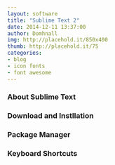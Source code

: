 ```yaml
---
layout: software
title: "Sublime Text 2"
date: 2014-12-11 13:37:00
author: Domhnall
img: http://placehold.it/850x400
thumb: http://placehold.it/75
categories: 
- blog 
- icon fonts
- font awesome
---
```


### About Sublime Text 

### Download and Instllation

### Package Manager

### Keyboard Shortcuts

